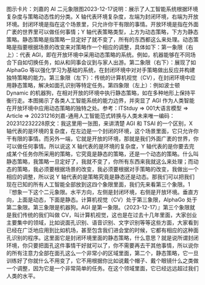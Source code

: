 

图示卡片：刘嘉的 AI 二元象限图2023-12-17说明：展示了人工智能系统根据环境复杂度与策略动态性的分类。X 轴代表环境复杂度，左端为封闭环境，右端为开放环境。封闭环境是指在这个场景里，只允许你干有限的事情。开放环境是指在外面广袤的世界里可以做任何事情；Y 轴代表策略类型，上方为动态策略，下方为静态策略。静态策略是指策略一旦定好了就不变了，所有的东西都这么来处理。动态策略是指要根据场景的改变来对策略作一个相应的调整，具体如下：第一象限（右上）：代表 AGI，即在开放环境中采用动态策略的系统。例如，机器能够在不同场合下自如切换任务，如从和同事会议到与家人出游。第二象限（右下）：展现了如 AlphaGo 等以强化学习为基础的系统，在封闭环境中对对手策略做出反应并构建独特策略的能力。第三象限（左下）：传统的计算机视觉（CV），在封闭环境中应用静态策略，解决如面孔识别等特定任务。第四象限（左上）：例如波士顿 Dynamic 的机器狗，在相对开放的环境中执行静态策略，如在多种地形上保持平衡行走。本图揭示了各类人工智能系统的能力边界，并突显了 AGI 作为人类智能在开放环境中应用动态策略的独特之处。参考：ITStduy => 001大语言模型 => Article => 20231216刘嘉-通用人工智能范式转换与人类未来唯一编码：202312232228原文：我这里用一张图，来讲清楚 AGI 和 TSAI 的一个区别，X 轴代表的是环境的复杂度，在左边是一个封闭的环境，这个场景里面，它只允许你干有限的事情。而另外一端，它就是开放的环境，那就是我们外面广袤的世界，你可以做任何事情。所以说这 X 轴代表的是环境的复杂度，Y 轴代表的是你要去完成某个任务你所采用的策略，它究竟是静态的策略，还是一个动态的策略。什么叫静态策略，我策略一旦定好了，我就不变了，你所有东西来我就这么来处理；而动态的策略，我必须要根据场景的改变，我必须要根据对手策略的改变，我做出一个相应的调整，所以说 Y 轴代表的是策略究竟是静态还是动态。那我们可以把我们现在已知的所有人工智能全部放到这四个象限里面，我们先来看第三个象限。1『想象一下这个二元象限。水平方向，左侧是封闭环境，右侧是开放环境。垂直方向，上面是动态，下面是静态。计算机视觉（CV）处于第三象限，AlphaGo 处于第二象限。第三象限是机器狗。AGI 是第一象限。（2023-12-17）』第三个象限就是我们传统的我们叫做 CV，叫计算机视觉，这也是在过去十几年里面，大家创业主要集中的领域，比如说面孔识别、语音识别、文字识别等等这些方面，大家看到已经在广泛地应用到比如机场，甚至包含我们进会堂的时候，它都有相应的这种面孔识别的程序。这里面它是封闭环境里面的静态策略，什么意思？就是说所谓封闭环境，你只要把面孔这件事情干好就可以了，你不需要再去干其他事情，所以说你的所有注意力全部在面孔这么一个非常小的区域里面，第二个，静态策略，它一旦训练好了你就什么不用变了，它不用根据你比如说戴个帽子、戴个眼镜什么之类做一个调整，因为它是一个非常简单的任务。在这个领域里面，它已经远远超过我们人类的水平。
